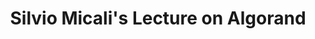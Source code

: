 ---
title: "Silvio Micali&#39;s Lecture on Algorand"
description: "What better way to learn about Algorand than to hear from the founder himself - Silvio Micali - winner of Turing Award, on how he has solved the blockchain trilemma with the Algorand consensus protocol. Algorand and its features are introduced and compared against other similar blockchains Suitable for anyone interested to find out more about Algorand blockchain and what it is all about."
type: "starter-kit"
category: "Blockchain Basics"
difficulty: "Basic"
summary: "Learn from the founder of Algorand himself introducing to you about Algorand and its features"
file_path: ""
image: "https://assets-global.website-files.com/5e39e095596498a8b9624af1/5ffca6e3e0d8ad9231cc2af6_Portfolio-course---final.png"
link: "https://youtu.be/NykZ-ZSKkxM"
status: "open"
---